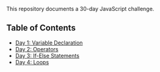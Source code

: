 This repository documents a 30-day JavaScript challenge.
## Table of Contents
- [Day 1: Variable Declaration](https://github.com/Khushi-S-29/30daysOfJs/blob/main/day01.js)
- [Day 2: Operators](https://github.com/Khushi-S-29/30daysOfJs/blob/main/day02.js)
- [Day 3: If-Else Statements](https://github.com/Khushi-S-29/30daysOfJs/blob/main/day03.js)
- [Day 4: Loops](https://github.com/Khushi-S-29/30daysOfJs/blob/main/day04.js)
